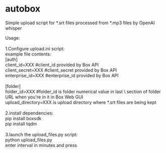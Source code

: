 # autobox
Simple upload script for *.srt files processed from *.mp3 files by OpenAI whisper <br /> 

Usage: <br />
<br />
1.Configure upload.ini script: <br /> 
example file contents: <br /> 
[auth] <br /> 
client_id=XXX #client_id provided by Box API <br /> 
client_secret=XXX #client_secret provided by Box API <br /> 
enterprise_id=XXX #enterprise_id provided by Box API <br /> 
 <br />
[folder] <br /> 
folder_id=XXX #folder_id is folder numerical value in last \ section of folder URL when you're in it in Box Web GUI <br /> 
upload_directory=XXX is upload directory where *.srt files are being kept <br /> 
<br />
2.install dependencies:<br />
pip install boxsdk<br />
pip install tqdm<br />
<br />
3.launch the upload_files.py script:<br />
python upload_files.py<br />
enter interval in minutes and press <enter><br />
